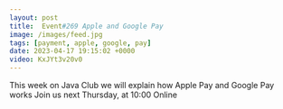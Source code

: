 ```yaml
---
layout: post
title:  Event#269 Apple and Google Pay
image: /images/feed.jpg
tags: [payment, apple, google, pay]
date: 2023-04-17 19:15:02 +0000
video: KxJYt3v20v0
---
```


This week on Java Club we will explain how Apple Pay and Google Pay works
Join us next Thursday, at 10:00 Online
